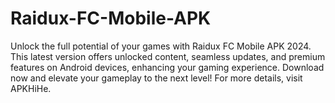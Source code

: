 # Raidux-FC-Mobile-APK
Unlock the full potential of your games with Raidux FC Mobile APK 2024. This latest version offers unlocked content, seamless updates, and premium features on Android devices, enhancing your gaming experience. Download now and elevate your gameplay to the next level! For more details, visit APKHiHe.
